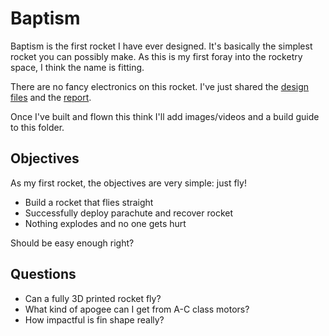 # Baptism

Baptism is the first rocket I have ever designed. It's basically the simplest rocket you can possibly make. As this is my first foray into the rocketry space, I think the name is fitting.

There are no fancy electronics on this rocket. I've just shared the [design files](CAD_files/) and the [report](baptism.ork).

Once I've built and flown this think I'll add images/videos and a build guide to this folder.

## Objectives
As my first rocket, the objectives are very simple: just fly!
- Build a rocket that flies straight
- Successfully deploy parachute and recover rocket
- Nothing explodes and no one gets hurt

Should be easy enough right?

## Questions
- Can a fully 3D printed rocket fly?
- What kind of apogee can I get from A-C class motors?
- How impactful is fin shape really?